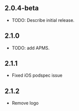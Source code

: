 ## 2.0.4-beta
* TODO: Describe initial release.

## 2.1.0
* TODO: add APMS.

## 2.1.1
* Fixed iOS podspec issue

## 2.1.2
* Remove logo